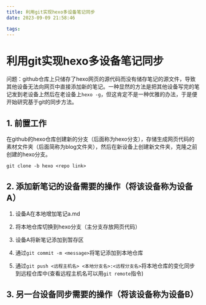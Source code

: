 ```yaml
---
title: 利用git实现hexo多设备笔记同步
date: 2023-09-09 21:58:46

tags:
---
```

# 利用git实现hexo多设备笔记同步

问题：github仓库上只储存了hexo网页的源代码而没有储存笔记的源文件，导致其他设备无法向网页中直接添加新的笔记。一种显然的方法是把其他设备写完的笔记发到老设备上然后在老设备上```hexo -g```，但这肯定不是一种优雅的办法，于是便开始研究基于git的同步方法。

## 1. 前置工作
在github的hexo仓库创建新的分支（后面称为hexo分支），存储生成网页代码的素材文件夹（后面简称为blog文件夹），然后在新设备上创建新文件夹，克隆之前创建的hexo分支。
```
git clone -b hexo <repo link> 
```

## 2. 添加新笔记的设备需要的操作（将该设备称为设备A）
1. 设备A在本地增加笔记a.md
2. 将本地仓库切换到hexo分支（主分支存放网页代码）
3. 设备A将新笔记添加到暂存区
   
4. 通过```git commit -m <message>```将笔记添加到本地仓库 
5. 通过```git push <远程主机名> <本地分支名>:<远程分支名>```将本地仓库的变化同步到远程仓库中(查看远程主机名可以用```git remote```指令)

## 3. 另一台设备同步需要的操作（将该设备称为设备B）
 